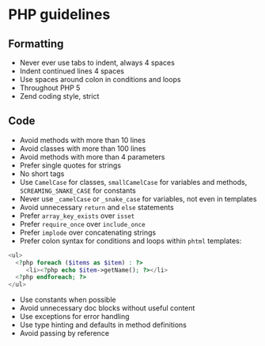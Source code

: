 # PHP guidelines

## Formatting

* Never ever use tabs to indent, always 4 spaces
* Indent continued lines 4 spaces
* Use spaces around colon in conditions and loops
* Throughout PHP 5
* Zend coding style, strict

## Code

* Avoid methods with more than 10 lines
* Avoid classes with more than 100 lines
* Avoid methods with more than 4 parameters
* Prefer single quotes for strings
* No short tags
* Use `CamelCase` for classes, `smallCamelCase` for variables and methods,
  `SCREAMING_SNAKE_CASE` for constants
* Never use `_camelCase` or `_snake_case` for variables, not even in templates
* Avoid unnecessary `return` and `else` statements
* Prefer `array_key_exists` over `isset`
* Prefer `require_once` over `include_once`
* Prefer `implode` over concatenating strings
* Prefer colon syntax for conditions and loops within `phtml` templates:

```php
<ul>
  <?php foreach ($items as $item) : ?>
     <li><?php echo $item->getName(); ?></li>
  <?php endforeach; ?>
</ul>
```

* Use constants when possible
* Avoid unnecessary doc blocks without useful content
* Use exceptions for error handling
* Use type hinting and defaults in method definitions
* Avoid passing by reference
